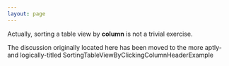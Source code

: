 ```yaml
---
layout: page
---
```


Actually, sorting a table view by **column** is not a trivial exercise.

The discussion originally located here has been moved to the more aptly- and logically-titled SortingTableViewByClickingColumnHeaderExample
